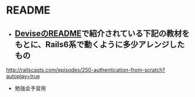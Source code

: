 # README

- [DeviseのREADME](https://github.com/heartcombo/devise)で紹介されている下記の教材をもとに、Rails6系で動くように多少アレンジしたもの
  - 
http://railscasts.com/episodes/250-authentication-from-scratch?autoplay=true
- 勉強会予習用



